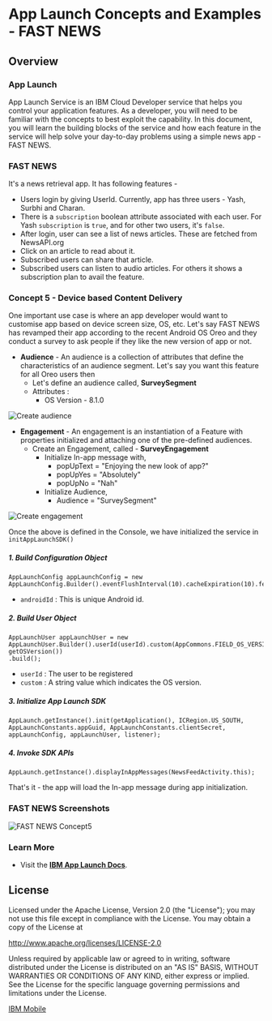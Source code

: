 # App Launch Concepts and Examples - FAST NEWS

## Overview

### App Launch
App Launch Service is an IBM Cloud Developer service that helps you control your application features. As a developer, you will need to be familiar with the concepts to best exploit the capability. In this document, you will learn the building blocks of the service and how each feature in the service will help solve your day-to-day problems using a simple news app - FAST NEWS.

### FAST NEWS
It's a news retrieval app. It has following features -
- Users login by giving UserId. Currently, app has three users - Yash, Surbhi and Charan.
- There is a `subscription` boolean attribute associated with each user. For Yash `subscription` is `true`, and for other two users, it's `false`.
- After login, user can see a list of news articles. These are fetched from NewsAPI.org
- Click on an article to read about it.
- Subscribed users can share that article.
- Subscribed users can listen to audio articles. For others it shows a subscription plan to avail the feature.

### Concept 5 - Device based Content Delivery
One important use case is where an app developer would want to customise app based on device screen size, OS, etc.
Let's say FAST NEWS has revamped their app according to the recent Android OS Oreo and they conduct a survey to ask people if they like the new version of app or not.

 - **Audience** - An audience is a collection of attributes that define the characteristics of an audience segment. Let's say you want this feature for all Oreo users then
	 - Let's define an audience called, **SurveySegment**
	 - Attributes :
	 	- OS Version - 8.1.0

![Create audience](https://github.ibm.com/yasoni12/AppLaunchDemo/blob/device-based-content-delivery/images/create_audience.gif)

 - **Engagement** - An engagement is an instantiation of a Feature with properties initialized and attaching one of the pre-defined audiences.
	 - Create an Engagement, called - **SurveyEngagement**
		 - Initialize In-app message with,
			 - popUpText = "Enjoying the new look of app?"
			 - popUpYes = "Absolutely"
			 - popUpNo = "Nah"
		 - Initialize Audience,
			 - Audience = "SurveySegment"

![Create engagement](https://github.ibm.com/yasoni12/AppLaunchDemo/blob/device-based-content-delivery/images/create_engagement.gif)

Once the above is defined in the Console, we have initialized the service in `initAppLaunchSDK()`

##### 1. Build Configuration Object

```
AppLaunchConfig appLaunchConfig = new AppLaunchConfig.Builder().eventFlushInterval(10).cacheExpiration(10).fetchPolicy(RefreshPolicy.REFRESH_ON_EVERY_START).deviceId(androidId).build();
```
- `androidId` : This is unique Android id.

##### 2. Build User Object

```
AppLaunchUser appLaunchUser = new AppLaunchUser.Builder().userId(userId).custom(AppCommons.FIELD_OS_VERSION, getOSVersion())
.build();
```
- `userId` : The user to be registered
- `custom` : A string value which indicates the OS version.

##### 3. Initialize App Launch SDK

```
AppLaunch.getInstance().init(getApplication(), ICRegion.US_SOUTH, AppLaunchConstants.appGuid, AppLaunchConstants.clientSecret, appLaunchConfig, appLaunchUser, listener);
```

##### 4. Invoke SDK APIs

 ```
AppLaunch.getInstance().displayInAppMessages(NewsFeedActivity.this);
 ```

That's it - the app will load the In-app message during app initialization.

### FAST NEWS Screenshots
![FAST NEWS Concept5 ](https://github.ibm.com/yasoni12/AppLaunchDemo/blob/app-customisation/images/concept5-screenshot.png)

### Learn More

* Visit the **[IBM App Launch Docs](https://console-regional.ng.bluemix.net/docs/services/app-launch/index.html#gettingstartedtemplate)**.

## License

Licensed under the Apache License, Version 2.0 (the "License");
you may not use this file except in compliance with the License.
You may obtain a copy of the License at

http://www.apache.org/licenses/LICENSE-2.0

Unless required by applicable law or agreed to in writing, software
distributed under the License is distributed on an "AS IS" BASIS,
WITHOUT WARRANTIES OR CONDITIONS OF ANY KIND, either express or implied.
See the License for the specific language governing permissions and
limitations under the License.


[IBM Mobile](mailto:yashsoni21@in.ibm.com)
